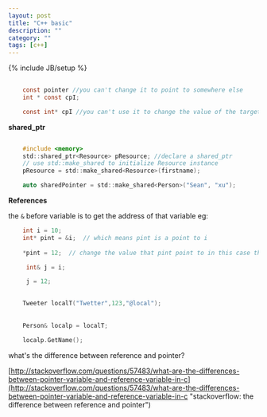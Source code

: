 ```yaml
---
layout: post
title: "C++ basic"
description: ""
category: ""
tags: [c++]
---
```

{% include JB/setup %}

```c
	
	const pointer //you can't change it to point to somewhere else
	int * const cpI;

	const int* cpI //you can't use it to change the value of the target
```

**shared_ptr**

```c

	#include <memory>
	std::shared_ptr<Resource> pResource; //declare a shared_ptr
	// use std::make_shared to initialize Resource instance
	pResource = std::make_shared<Resource>(firstname);

	auto sharedPointer = std::make_shared<Person>("Sean", "xu");
```

**References**

the `&` before variable is to get the address of that variable eg: 

```c
	int i = 10;
	int* pint = &i;  // which means pint is a point to i
	
	*pint = 12;  // change the value that pint point to in this case the value of i will be changed to 12

	 int& j = i;

     j = 12;
 
```

```c
	Tweeter localT("Twetter",123,"@local");
	
	
	Person& localp = localT;

	localp.GetName();
```

what's the difference between reference and pointer?

[http://stackoverflow.com/questions/57483/what-are-the-differences-between-pointer-variable-and-reference-variable-in-c](http://stackoverflow.com/questions/57483/what-are-the-differences-between-pointer-variable-and-reference-variable-in-c "stackoverflow: the difference between reference and pointer")
